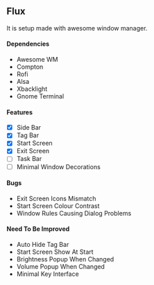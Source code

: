 ## Flux

It is setup made with awesome window manager.

#### Dependencies

* Awesome WM
* Compton
* Rofi
* Alsa
* Xbacklight
* Gnome Terminal

#### Features

- [x] Side Bar
- [x] Tag Bar
- [x] Start Screen
- [x] Exit Screen
- [ ] Task Bar
- [ ] Minimal Window Decorations

#### Bugs 

- Exit Screen Icons Mismatch
- Start Screen Colour Contrast
- Window Rules Causing Dialog Problems

#### Need To Be Improved

- Auto Hide Tag Bar
- Start Screen Show At Start
- Brightness Popup When Changed
- Volume Popup When Changed
- Minimal Key Interface
